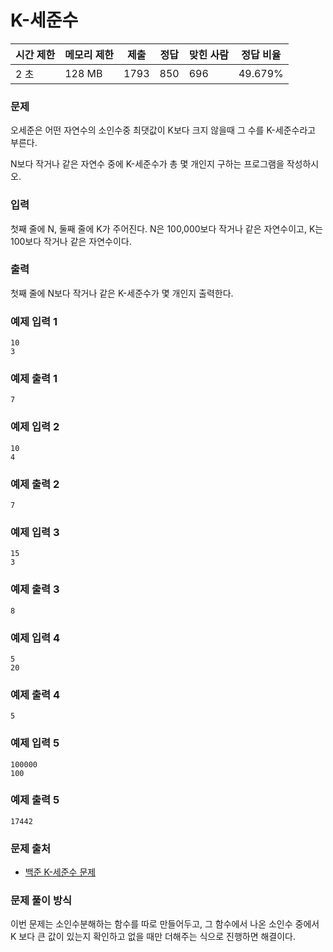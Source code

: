# K-세준수

|시간 제한|	메모리 제한|	제출|	정답|	맞힌 사람|	정답 비율|
|----|--------|-----|------|-------|-----------|
|2 초|	128 MB|	1793|	850|	696|	49.679%|

### 문제

오세준은 어떤 자연수의 소인수중 최댓값이 K보다 크지 않을때 그 수를 K-세준수라고 부른다.

N보다 작거나 같은 자연수 중에 K-세준수가 총 몇 개인지 구하는 프로그램을 작성하시오.

### 입력

첫째 줄에 N, 둘째 줄에 K가 주어진다. N은 100,000보다 작거나 같은 자연수이고, K는 100보다 작거나 같은 자연수이다.

### 출력

첫째 줄에 N보다 작거나 같은 K-세준수가 몇 개인지 출력한다.

### 예제 입력 1 

```
10
3
```

### 예제 출력 1 

```
7
```

### 예제 입력 2 

```
10
4
```

### 예제 출력 2 

```
7
```

### 예제 입력 3 

```
15
3
```

### 예제 출력 3 

```
8
```

### 예제 입력 4 

```
5
20
```

### 예제 출력 4 

```
5
```

### 예제 입력 5 

```
100000
100
```

### 예제 출력 5 

```
17442
```

### 문제 출처

- [백준 K-세준수 문제](https://www.acmicpc.net/problem/1418)

### 문제 풀이 방식

이번 문제는 소인수분해하는 함수를 따로 만들어두고, 그 함수에서 나온 소인수 중에서 K 보다 큰 값이 있는지 확인하고 없을 때만 더해주는 식으로 진행하면 해결이다.
